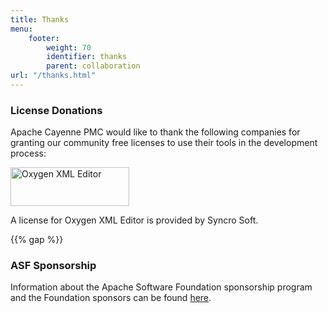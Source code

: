 ```yaml
---
title: Thanks
menu:  
    footer:
        weight: 70
        identifier: thanks
        parent: collaboration
url: "/thanks.html"
---
```


### License Donations

Apache Cayenne PMC would like to thank the following companies for granting our community 
free licenses to use their tools in the development process:

<a href="https://www.oxygenxml.com" title="Oxygen XML Editor" rel="nofollow" target="_blank" style="border: none;">
<img src="/img/oxygen190x62.png" width="190" height="62" alt="Oxygen XML Editor" border="0"/>
</a> 

A license for Oxygen XML Editor is provided by Syncro Soft.

{{% gap %}}

### ASF Sponsorship

Information about the Apache Software Foundation sponsorship program 
and the Foundation sponsors can be found [here](https://www.apache.org/foundation/sponsorship.html).